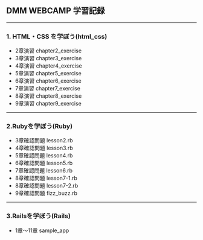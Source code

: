 ## DMM WEBCAMP 学習記録

---

### 1. HTML・CSS を学ぼう(html_css)

- 2章演習 chapter2_exercise
- 3章演習 chapter3_exercise
- 4章演習 chapter4_exercise
- 5章演習 chapter5_exercise
- 6章演習 chapter6_exercise
- 7章演習 chapter7_exercise
- 8章演習 chapter8_exercise
- 9章演習 chapter9_exercise

---

### 2.Rubyを学ぼう(Ruby)

- 3章確認問題 lesson2.rb
- 4章確認問題 lesson3.rb
- 5章確認問題 lesson4.rb
- 6章確認問題 lesson5.rb
- 7章確認問題 lesson6.rb
- 8章確認問題 lesson7-1.rb
- 8章確認問題 lesson7-2.rb
- 9章確認問題 fizz_buzz.rb

---

### 3.Railsを学ぼう(Rails)
- 1章〜11章 sample_app